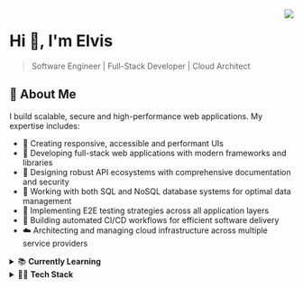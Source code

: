 <img align="right" src="https://visitor-badge.laobi.icu/badge?page_id=gisioraelvis.gisioraelvis">

# Hi 👋, I'm Elvis

> Software Engineer | Full-Stack Developer | Cloud Architect

## 📖 About Me

I build scalable, secure and high-performance web applications. My expertise includes:

- 📱 Creating responsive, accessible and performant UIs
- 🚀 Developing full-stack web applications with modern frameworks and libraries
- 🔌 Designing robust API ecosystems with comprehensive documentation and security
- 💾 Working with both SQL and NoSQL database systems for optimal data management
- 🧪 Implementing E2E testing strategies across all application layers
- 🔄 Building automated CI/CD workflows for efficient software delivery
- ☁️ Architecting and managing cloud infrastructure across multiple service providers

<details>
<summary>📚 <b>Currently Learning</b></summary>

I'm currently focused on mastering Solutions Architecture and Systems Reliability. Diving deep into:

- 🏗️ Enterprise-level architectural patterns for distributed systems
- ☁️ Multi-cloud deployment strategies and best practices
- 🔄 High-availability design patterns for mission-critical applications
- 🧩 Microservices orchestration at scale
- 💰 Cloud cost optimization and resource governance
</details>

<details>
<summary> 👨‍💻 <b>Tech Stack</b></summary>

##### 🌐 Frontend

<img src="https://img.shields.io/badge/-HTML5-E34F26?style=flat&logo=html5&logoColor=white" />
<img src="https://img.shields.io/badge/-CSS3-1572B6?style=flat&logo=css3" />
<img src="https://img.shields.io/badge/-JavaScript-F7DF1E?style=flat&logo=javascript&logoColor=black" />
<img src="https://img.shields.io/badge/-TypeScript-3178C6?style=flat&logo=typescript&logoColor=white" />
<img src="https://img.shields.io/badge/-React-61DAFB?style=flat&logo=react&logoColor=black" />
<img src="https://img.shields.io/badge/-Next.js-000000?style=flat&logo=next.js" />
<img src="https://img.shields.io/badge/-Angular-DD0031?style=flat&logo=angular" />
<img src="https://img.shields.io/badge/-Tailwind-06B6D4?style=flat&logo=tailwindcss&logoColor=white" />

##### 🛠️ Backend

<img src="https://img.shields.io/badge/-Node.js-339933?style=flat&logo=node.js&logoColor=white" />
<img src="https://img.shields.io/badge/-Express-000000?style=flat&logo=express" />
<img src="https://img.shields.io/badge/-NestJS-E0234E?style=flat&logo=nestjs&logoColor=white" />
<img src="https://img.shields.io/badge/-Java-007396?style=flat&logo=java&logoColor=white" />
<img src="https://img.shields.io/badge/-Spring-6DB33F?style=flat&logo=spring&logoColor=white" />
<img src="https://img.shields.io/badge/-C%23-239120?style=flat&logo=csharp&logoColor=white" />
<img src="https://img.shields.io/badge/-.NET-512BD4?style=flat&logo=dotnet" />

##### 💾 Databases

<img src="https://img.shields.io/badge/-MongoDB-47A248?style=flat&logo=mongodb&logoColor=white" />
<img src="https://img.shields.io/badge/-PostgreSQL-4169E1?style=flat&logo=postgresql&logoColor=white" />
<img src="https://img.shields.io/badge/-MySQL-4479A1?style=flat&logo=mysql&logoColor=white" />
<img src="https://img.shields.io/badge/-SQL_Server-CC2927?style=flat&logo=microsoftsqlserver&logoColor=white" />
<img src="https://img.shields.io/badge/-SQLite-003B57?style=flat&logo=sqlite&logoColor=white" />
<img src="https://img.shields.io/badge/-Redis-DC382D?style=flat&logo=redis&logoColor=white" />

###### 🧪 Testing

<img src="https://img.shields.io/badge/-Jest-C21325?style=flat&logo=jest&logoColor=white" />
<img src="https://img.shields.io/badge/-JUnit-25A162?style=flat&logo=junit5&logoColor=white" />
<img src="https://img.shields.io/badge/-Cypress-17202C?style=flat&logo=cypress&logoColor=white" />
<img src="https://img.shields.io/badge/-Playwright-2EAD33?style=flat&logo=playwright&logoColor=white" />
<img src="https://img.shields.io/badge/-Postman-FF6C37?style=flat&logo=postman&logoColor=white" />

##### ⚙️ DevOps & Cloud

<img src="https://img.shields.io/badge/-Azure-0078D4?style=flat&logo=microsoftazure" />
<img src="https://img.shields.io/badge/-AWS-232F3E?style=flat&logo=amazonaws" />
<img src="https://img.shields.io/badge/-GCP-4285F4?style=flat&logo=googlecloud&logoColor=white" />
<img src="https://img.shields.io/badge/-Docker-2496ED?style=flat&logo=docker&logoColor=white" />
<img src="https://img.shields.io/badge/-Kubernetes-326CE5?style=flat&logo=kubernetes&logoColor=white" />
<img src="https://img.shields.io/badge/-GitHub_Actions-2088FF?style=flat&logo=githubactions&logoColor=white" />
<img src="https://img.shields.io/badge/-Azure_DevOps-0078D7?style=flat&logo=azuredevops&logoColor=white" />
<img src="https://img.shields.io/badge/-Terraform-7B42BC?style=flat&logo=terraform&logoColor=white" />

</details>
